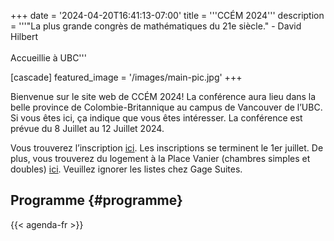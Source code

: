 +++
date = '2024-04-20T16:41:13-07:00'
title = '''CCÉM 2024'''
description = '''"La plus grande congrès de mathématiques du 21e siècle." - David Hilbert <br><br> Accueillie à UBC'''

[cascade]
  featured_image = '/images/main-pic.jpg'
+++

Bienvenue sur le site web de CCÉM 2024! La conférence aura lieu dans la belle province de Colombie-Britannique au campus de Vancouver de l’UBC. Si vous êtes ici, ça indique que vous êtes intéresser. La conférence est prévue du 8 Juillet au 12 Juillet 2024.

Vous trouverez l’inscription [ici](https://portal.cms.math.ca/mrm/events/eventsearchdetailresult.aspx?lang=fr). Les inscriptions se terminent le 1er juillet. De plus, vous trouverez du logement à la Place Vanier (chambres simples et doubles) [ici](https://reserve.suitesatubc.com/vancouver/availability.asp?hotelCode=*&startDate=07%2F08%2F2024&endDate=07%2F12%2F2024&adults=1&children=&rooms=1&requesttype=invBlockCode&code=+V240708B). Veuillez ignorer les listes chez Gage Suites.

## Programme {#programme}

{{< agenda-fr >}}
